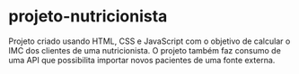 # projeto-nutricionista
Projeto criado usando HTML, CSS e JavaScript com o objetivo de calcular o IMC dos clientes de uma nutricionista. O projeto também faz consumo de uma API que possibilita importar novos pacientes de uma fonte externa.
